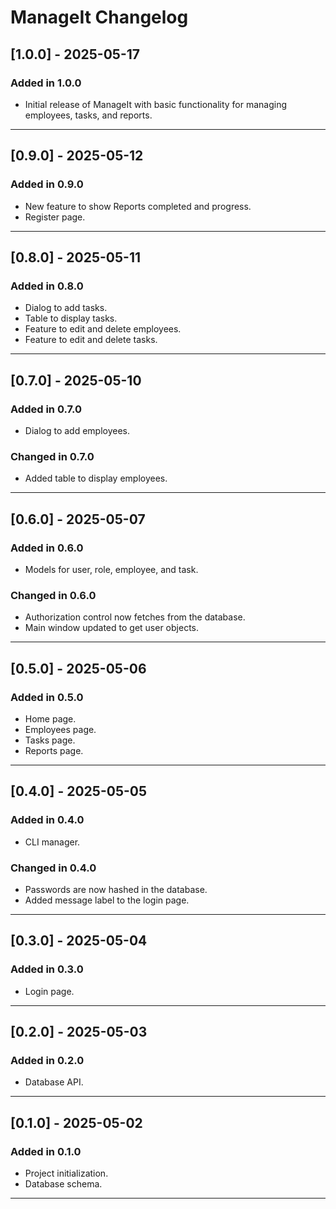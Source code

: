 # ManageIt Changelog

## [1.0.0] - 2025-05-17

### Added in 1.0.0

- Initial release of ManageIt with basic functionality for managing employees, tasks, and reports.

---

## [0.9.0] - 2025-05-12

### Added in 0.9.0

- New feature to show Reports completed and progress.
- Register page.

---

## [0.8.0] - 2025-05-11

### Added in 0.8.0

- Dialog to add tasks.
- Table to display tasks.
- Feature to edit and delete employees.
- Feature to edit and delete tasks.

---

## [0.7.0] - 2025-05-10

### Added in 0.7.0

- Dialog to add employees.

### Changed in 0.7.0

- Added table to display employees.

---

## [0.6.0] - 2025-05-07

### Added in 0.6.0

- Models for user, role, employee, and task.

### Changed in 0.6.0

- Authorization control now fetches from the database.
- Main window updated to get user objects.

---

## [0.5.0] - 2025-05-06

### Added in 0.5.0

- Home page.
- Employees page.
- Tasks page.
- Reports page.

---

## [0.4.0] - 2025-05-05

### Added in 0.4.0

- CLI manager.

### Changed in 0.4.0

- Passwords are now hashed in the database.
- Added message label to the login page.

---

## [0.3.0] - 2025-05-04

### Added in 0.3.0

- Login page.

---

## [0.2.0] - 2025-05-03

### Added in 0.2.0

- Database API.

---

## [0.1.0] - 2025-05-02

### Added in 0.1.0

- Project initialization.
- Database schema.

---
